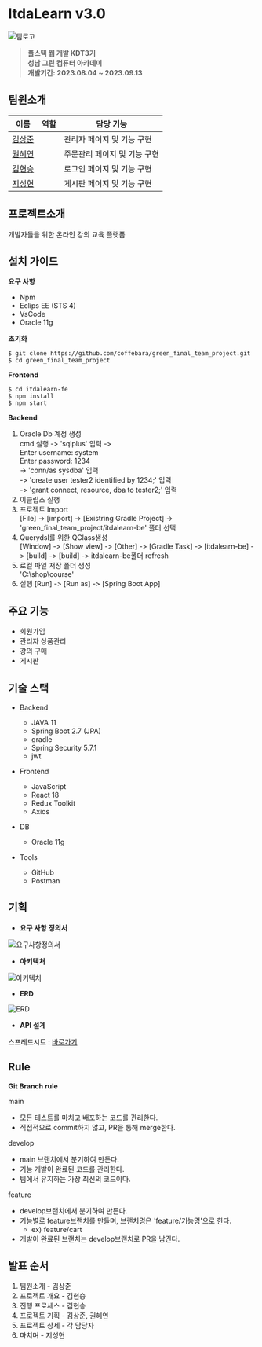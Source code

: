 # ItdaLearn v3.0
![팀로고](https://github.com/coffebara/green_final_team_project/assets/104804458/0b37fce6-784a-476f-a593-9c22aa796f68)   
> **풀스택 웹 개발 KDT3기**  
> **성남 그린 컴퓨터 아카데미**  
> **개발기간: 2023.08.04 ~ 2023.09.13**  


## 팀원소개

| 이름 | 역할| 담당 기능 | 
| --- | --- | --- |
| [김상준][김상준 참조 링크 URL] |  | 관리자 페이지 및 기능 구현  | 
| [권혜연][권혜연 참조 링크 URL] |  | 주문관리 페이지 및 기능 구현 |
| [김현승][김현승 참조 링크 URL] |  | 로그인 페이지 및 기능 구현 |
| [지성현][지성현 참조 링크 URL] |  | 게시판 페이지 및 기능 구현 |


[김상준 참조 링크 URL]: https://github.com/coffebara
[권혜연 참조 링크 URL]: https://github.com/gwonhyeyeon
[김현승 참조 링크 URL]: https://github.com/snueg
[지성현 참조 링크 URL]: https://github.com/JayJi5204




## 프로젝트소개

개발자들을 위한 온라인 강의 교육 플랫폼


## 설치 가이드

**요구 사항**
- Npm  
- Eclips EE (STS 4)  
- VsCode  
- Oracle 11g  

**초기화**  

    $ git clone https://github.com/coffebara/green_final_team_project.git   
    $ cd green_final_team_project   
    
**Frontend**  

    $ cd itdalearn-fe   
    $ npm install   
    $ npm start   

 
**Backend**  

1. Oracle Db 계정 생성   
   cmd 실행 -> 'sqlplus' 입력 ->   
   Enter username: system   
   Enter password: 1234   
   -> 'conn/as sysdba' 입력   
   -> 'create user tester2 identified by 1234;' 입력   
   -> 'grant connect, resource, dba to tester2;' 입력   
2. 이클립스 실행   
3. 프로젝트 Import   
   [File] -> [import] -> [Existring Gradle Project] -> 'green_final_team_project/itdalearn-be' 폴더 선택   
4. Querydsl를 위한 QClass생성   
   [Window] -> [Show view] -> [Other] -> [Gradle Task] -> [itdalearn-be] -> [build] -> [build] -> itdalearn-be폴더 refresh   
5. 로컬 파일 저장 폴더 생성   
   'C:\shop\course'   
6. 실행
   [Run] -> [Run as] -> [Spring Boot App] 


## 주요 기능

- 회원가입
- 관리자 상품관리
- 강의 구매
- 게시판


## 기술 스택

- Backend
  - JAVA 11
  - Spring Boot 2.7 (JPA)
  - gradle
  - Spring Security 5.7.1
  - jwt
    
- Frontend    
  - JavaScript
  - React 18
  - Redux Toolkit
  - Axios

- DB
  - Oracle 11g

- Tools
  - GitHub
  - Postman
 

## 기획

- **요구 사항 정의서**   

![요구사항정의서](https://github.com/coffebara/green_final_team_project/assets/104804458/6fddc8ec-c766-4d00-8ba5-c75c75f74827)   
   

- **아키텍처**   

![아키텍처](https://github.com/coffebara/green_final_team_project/assets/104804458/a084a06b-3b91-48c9-9d6e-edcce704bebd)   

- **ERD**
  
![ERD](https://github.com/coffebara/green_final_team_project/assets/104804458/2ba4470a-7915-458e-a180-14426e1175c0)   


- **API 설계**
  
스프레드시트 : [바로가기](https://docs.google.com/spreadsheets/d/e/2PACX-1vSiKMHz4ZN_IORid8owC6seHaG8i_c2ntzjky92AvdviA2C0-eDI_jybtajNc5GDpJUk5cnK2kLysQp/pubhtml?gid=1938621129&single=true)


## Rule   

**Git Branch rule**   

main

- 모든 테스트를 마치고 배포하는 코드를 관리한다.
- 직접적으로 commit하지 않고, PR을 통해 merge한다.   

develop

- main 브랜치에서 분기하여 만든다.   
- 기능 개발이 완료된 코드를 관리한다.   
- 팀에서 유지하는 가장 최신의 코드이다.   

feature

- develop브랜치에서 분기하여 만든다.
- 기능별로 feature브랜치를 만들며, 브랜치명은 'feature/기능명'으로 한다.
  -  ex) feature/cart
- 개발이 완료된 브랜치는 develop브랜치로 PR을 남긴다.



## 발표 순서

1. 팀원소개 - 김상준
2. 프로젝트 개요 - 김현승
3. 진행 프로세스 - 김현승
4. 프로젝트 기획 - 김상준, 권혜연
5. 프로젝트 상세 - 각 담당자
6. 마치며 - 지성현
